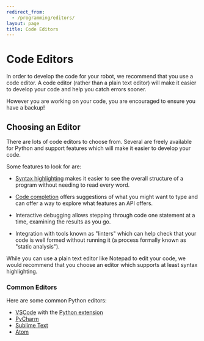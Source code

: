 ```yaml
---
redirect_from:
  - /programming/editors/
layout: page
title: Code Editors
---
```


# Code Editors

In order to develop the code for your robot, we recommend that you use a code
editor. A code editor (rather than a plain text editor) will make it easier to
develop your code and help you catch errors sooner.

<div class="info">
However you are working on your code, you are encouraged to ensure you have a backup!
</div>

## Choosing an Editor

There are lots of code editors to choose from. Several are freely available for
Python and support features which will make it easier to develop your code.

Some features to look for are:

- [Syntax highlighting][syntax-highlighting] makes it easier to see the overall
  structure of a program without needing to read every word.

- [Code completion][code-completion] offers suggestions of what you might want
  to type and can offer a way to explore what features an API offers.

- Interactive debugging allows stepping through code one statement at a time,
  examining the results as you go.

- Integration with tools known as "linters" which can help check that your code
  is well formed without running it (a process formally known as "static analysis").

[syntax-highlighting]: https://en.wikipedia.org/wiki/Syntax_highlighting
[code-completion]: https://en.wikipedia.org/wiki/Autocomplete#In_source_code_editors

<div class="info">
While you can use a plain text editor like Notepad to edit your code, we would
recommend that you choose an editor which supports at least syntax highlighting.
</div>

### Common Editors

Here are some common Python editors:

- [VSCode](https://code.visualstudio.com/) with the [Python extension](https://marketplace.visualstudio.com/items?itemName=ms-python.python)
- [PyCharm](https://www.jetbrains.com/pycharm/)
- [Sublime Text](https://www.sublimetext.com/)
- [Atom](https://atom.io/)
